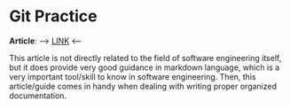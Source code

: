 # Git Practice

**Article**: --> [LINK](https://docs.github.com/en/get-started/writing-on-github/getting-started-with-writing-and-formatting-on-github/basic-writing-and-formatting-syntax) <--

This article is not directly related to the field of software engineering itself, but it does provide very good guidance in markdown language, which is a very important tool/skill to know in software engineering. Then, this article/guide comes in handy when dealing with writing proper organized documentation.
